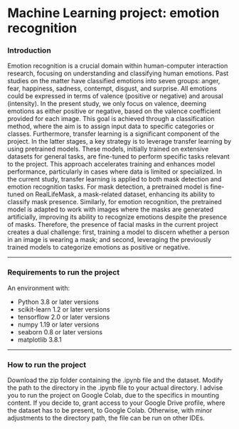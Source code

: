 # Machine Learning project: emotion recognition

### Introduction ###

Emotion recognition is a crucial domain within human-computer interaction research, focusing on understanding and classifying human emotions. Past studies on the matter have classified emotions into seven groups: anger, fear, happiness, sadness, contempt, disgust, and surprise. All emotions could be expressed in terms of valence (positive or negative) and arousal (intensity). In the present study, we only focus on valence, deeming emotions as either positive or negative, based on the valence coefficient provided for each image. This goal is achieved through a classification method, where the aim is to assign input data to specific categories or classes. 
Furthermore, transfer learning is a significant component of the project. In the latter stages, a key strategy is to leverage transfer learning by using pretrained models. These models, initially trained on extensive datasets for general tasks, are fine-tuned to perform specific tasks relevant to the project. This approach accelerates training and enhances model performance, particularly in cases where data is limited or specialized.
In the current study, transfer learning is applied to both mask detection and emotion recognition tasks. For mask detection, a pretrained model is fine-tuned on RealLifeMask, a mask-related dataset, enhancing its ability to classify mask presence. Similarly, for emotion recognition, the pretrained model is adapted to work with images where the masks are generated artificially, improving its ability to recognize emotions despite the presence of masks.
Therefore, the presence of facial masks in the current project creates a dual challenge: first, training a model to discern whether a person in an image is wearing a mask; and second, leveraging the previously trained models to categorize emotions as positive or negative.

---

### Requirements to run the project ###

An environment with:
- Python 3.8 or later versions
- scikit-learn 1.2 or later versions
- tensorflow 2.0 or later versions
- numpy 1.19 or later versions
- seaborn 0.8 or later versions
- matplotlib 3.8.1

---

### How to run the project ###

Download the zip folder containing the .ipynb file and the dataset. Modify the path to the directory in the .ipynb file to your actual directory. I advise you to run the project on Google Colab, due to the specifics in mounting content. If you decide to, grant access to your Google Drive profile, where the dataset has to be present, to Google Colab.
Otherwise, with minor adjustments to the directory path, the file can be run on other IDEs.
  

